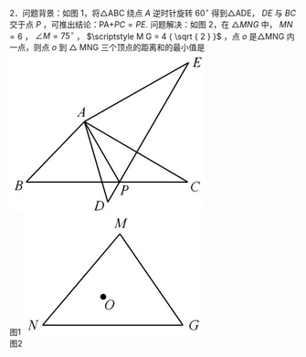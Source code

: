 2．问题背景：如图 1，将△ABC 绕点 $A$ 逆时针旋转 $6 0 ^ { \circ }$ 得到△ADE， $D E$ 与 $B C$ 交于点 $P$ ，可推出结论：PA$+ P C = P E .$
问题解决：如图 2，在 $\triangle M N G$ 中， $M N { = } 6$ ， $\angle M = 7 5 ^ { \circ }$ ， $\scriptstyle M G = 4 { \sqrt { 2 } }$ ，点 $o$ 是△MNG 内一点，则点 $o$ 到 $\triangle$ MNG 三个顶点的距离和的最小值是
![](<../../qs_image_DB/专题2-2_费马点与加权费马点详细总结（解析版）/b0eb17ddef43b321f8e0e59a3d805c61f522b82793429d4334a3695ea85bf9fd.jpg>)  
图1
![](<../../qs_image_DB/专题2-2_费马点与加权费马点详细总结（解析版）/adfe2e892fa1d687afe727bed7a50efd054875dd8998b969fbcdeacff573d25f.jpg>)  
图2
